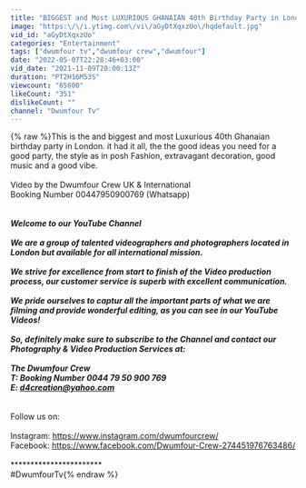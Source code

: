 ```yaml
---
title: "BIGGEST and Most LUXURIOUS GHANAIAN 40th Birthday Party in London by Naa Kua"
image: "https:\/\/i.ytimg.com\/vi\/aGyDtXqxzUo\/hqdefault.jpg"
vid_id: "aGyDtXqxzUo"
categories: "Entertainment"
tags: ["dwumfour tv","dwumfour crew","dwumfour"]
date: "2022-05-07T22:28:46+03:00"
vid_date: "2021-11-09T20:00:13Z"
duration: "PT2H16M53S"
viewcount: "65600"
likeCount: "351"
dislikeCount: ""
channel: "Dwumfour Tv"
---
```

{% raw %}This is the and biggest and most Luxurious 40th Ghanaian birthday party in London. it had it all, the the good ideas you need for a good party, the style as in posh Fashion, extravagant decoration, good music and a good vibe. <br /><br />Video by the Dwumfour Crew UK &amp; International<br />Booking Number 00447950900769 (Whatsapp)<br /><br />***********************<br />Welcome to our YouTube Channel <br /><br />We are a group of talented videographers and photographers located in London but available for all international mission.<br /><br />We strive for excellence from start to finish of the Video production process, our customer service is superb with excellent communication.<br /><br />We pride ourselves to captur all the important parts of what we are filming and provide wonderful editing, as you can see in our YouTube Videos!<br /><br />So, definitely make sure to subscribe to the Channel and contact our Photography &amp; Video Production Services at:<br /><br />The Dwumfour Crew<br />T: Booking Number 0044 79 50 900 769<br />E: d4creation@yahoo.com<br /><br />***********************<br />Follow us on:<br /><br />Instagram: <a rel="nofollow" target="blank" href="https://www.instagram.com/dwumfourcrew/">https://www.instagram.com/dwumfourcrew/</a><br />Facebook: <a rel="nofollow" target="blank" href="https://www.facebook.com/Dwumfour-Crew-274451976763486/">https://www.facebook.com/Dwumfour-Crew-274451976763486/</a><br /><br />***********************<br />#DwumfourTv{% endraw %}
